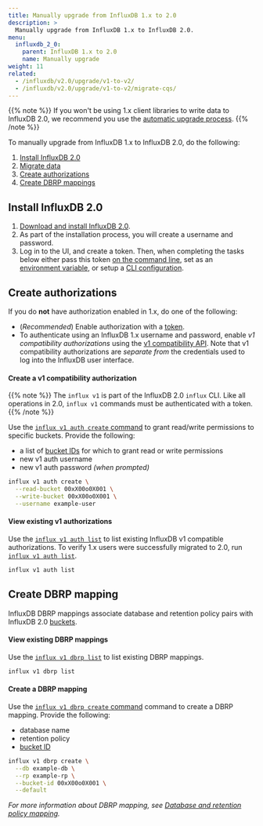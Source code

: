 ```yaml
---
title: Manually upgrade from InfluxDB 1.x to 2.0
description: >
  Manually upgrade from InfluxDB 1.x to InfluxDB 2.0.
menu:
  influxdb_2_0:
    parent: InfluxDB 1.x to 2.0
    name: Manually upgrade
weight: 11
related:
  - /influxdb/v2.0/upgrade/v1-to-v2/
  - /influxdb/v2.0/upgrade/v1-to-v2/migrate-cqs/
---
```


{{% note %}}
If you won't be using 1.x client libraries to write data to InfluxDB 2.0,
we recommend you use the [automatic upgrade process](/influxdb/v2.0/upgrade/v1-to-v2/).
{{% /note %}}

To manually upgrade from InfluxDB 1.x to InfluxDB 2.0, do the following:

1. [Install InfluxDB 2.0](#install-influxdb-2.0)
2. [Migrate data](#migrate-data)
3. [Create authorizations](#create-authorizations)
4. [Create DBRP mappings](#create-dbrp-mapping)

## Install InfluxDB 2.0
1. [Download and install InfluxDB 2.0](/influxdb/v2.0/get-started/).
2. As part of the installation process, you will create a username and password.
3. Log in to the UI, and create a token.
   Then, when completing the tasks below either 
   pass this token [on the command line](), set as an [environment variable](), or setup a [CLI configuration]().

## Create authorizations
If you do **not** have authorization enabled in 1.x, do one of the following:

- (_Recommended_) Enable authorization with a [token](https://docs.influxdata.com/influxdb/cloud/reference/glossary/#token).
- To authenticate using an InfluxDB 1.x username and password,
  enable _v1 compatibility authorizations_ using the [v1 compatibility API](...).
  Note that v1 compatibility authorizations are _separate from_ the credentials used to log into the InfluxDB user interface.

#### Create a v1 compatibility authorization
{{% note %}}
The `influx v1` is part of the InfluxDB 2.0 `influx` CLI.
Like all operations in 2.0, `influx v1` commands must be authenticated with a token.
{{% /note %}}

Use the [`influx v1 auth create` command](/influxdb/v2.0/reference/cli/influx/v1/auth/create/)
to grant read/write permissions to specific buckets.
Provide the following:

- a list of [bucket IDs](/influxdb/v2.0/organizations/buckets/view-buckets/) for which to grant read or write permissions
- new v1 auth username
- new v1 auth password _(when prompted)_

```sh
influx v1 auth create \
  --read-bucket 00xX00o0X001 \
  --write-bucket 00xX00o0X001 \
  --username example-user
```

#### View existing v1 authorizations
Use the [`influx v1 auth list`](/influxdb/v2.0/reference/cli/influx/v1/auth/list/)
to list existing InfluxDB v1 compatible authorizations.
To verify 1.x users were successfully migrated to 2.0, run [`influx v1 auth list`](/influxdb/v2.0/reference/cli/influx/v1/auth/list/).

```sh
influx v1 auth list
```

## Create DBRP mapping
InfluxDB DBRP mappings associate database and retention policy pairs
with InfluxDB 2.0 [buckets](/influxdb/v2.0/reference/glossary/#bucket).

#### View existing DBRP mappings
Use the [`influx v1 dbrp list`](/influxdb/v2.0/reference/cli/influx/v1/dbrp/list/) to list existing DBRP mappings.

```sh
influx v1 dbrp list
```

#### Create a DBRP mapping
Use the [`influx v1 dbrp create` command](/influxdb/v2.0/reference/cli/influx/v1/dbrp/create/)
command to create a DBRP mapping.
Provide the following:

- database name
- retention policy
- [bucket ID](/influxdb/v2.0/organizations/buckets/view-buckets/)

```sh
influx v1 dbrp create \
  --db example-db \
  --rp example-rp \
  --bucket-id 00xX00o0X001 \
  --default
```

_For more information about DBRP mapping, see [Database and retention policy mapping](/influxdb/v2.0/reference/api/influxdb-1x/dbrp/)._

<!--
## Other actions
See also [Migrate continuous queries to tasks](/influxdb/v2.0/upgrade/v1-to-v2/migrate-cqs/).
-->

